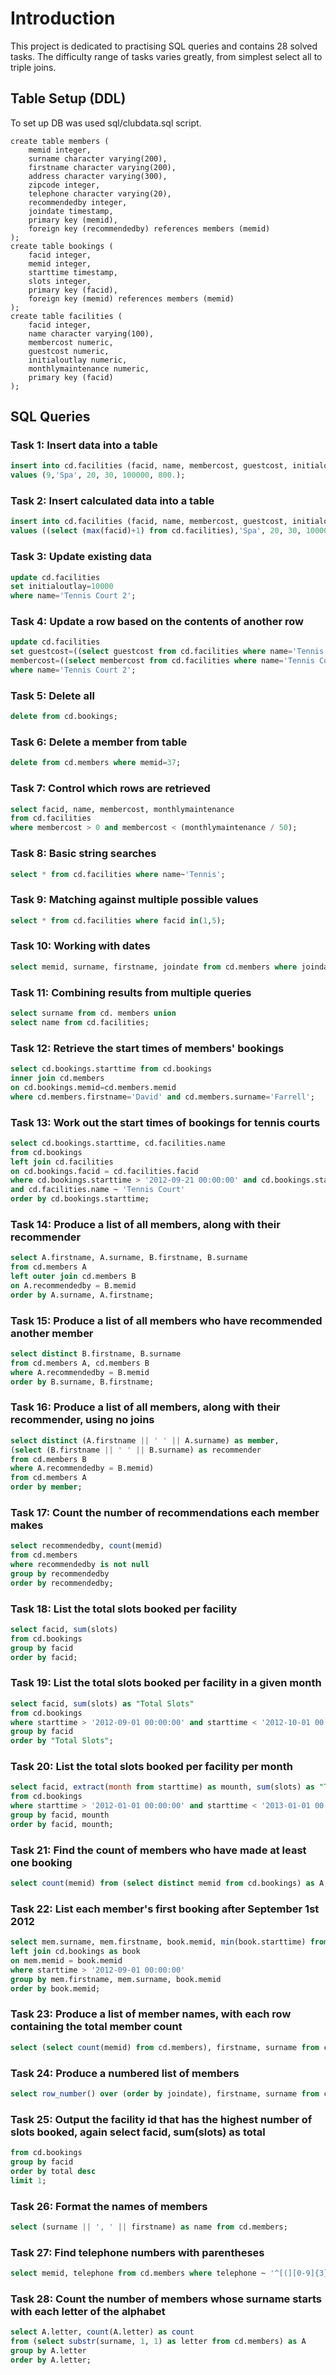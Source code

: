 # Introduction
This project is dedicated to practising SQL queries and contains 28 solved tasks. The difficulty range of tasks varies greatly, from simplest select all to triple joins.

## Table Setup (DDL)
To set up DB was used sql/clubdata.sql script.
```
create table members (
    memid integer,
    surname character varying(200),
    firstname character varying(200),
    address character varying(300),
    zipcode integer,
    telephone character varying(20),
    recommendedby integer,
    joindate timestamp,
    primary key (memid),
    foreign key (recommendedby) references members (memid)
);
create table bookings (
    facid integer,
    memid integer,
    starttime timestamp,
    slots integer,
    primary key (facid),
    foreign key (memid) references members (memid)
);
create table facilities (
    facid integer,
    name character varying(100),
    membercost numeric,
    guestcost numeric,
    initialoutlay numeric,
    monthlymaintenance numeric,
    primary key (facid)
);
```

## SQL Queries

### Task 1: Insert data into a table
```sql
insert into cd.facilities (facid, name, membercost, guestcost, initialoutlay, monthlymaintenance)
values (9,'Spa', 20, 30, 100000, 800.);
```

### Task 2: Insert calculated data into a table

```sql
insert into cd.facilities (facid, name, membercost, guestcost, initialoutlay, monthlymaintenance)
values ((select (max(facid)+1) from cd.facilities),'Spa', 20, 30, 100000, 800.);
```

### Task 3: Update existing data

```sql
update cd.facilities
set initialoutlay=10000
where name='Tennis Court 2';
```

### Task 4: Update a row based on the contents of another row

```sql
update cd.facilities
set guestcost=((select guestcost from cd.facilities where name='Tennis Court 1')* 1.1),
membercost=((select membercost from cd.facilities where name='Tennis Court 1')* 1.1)
where name='Tennis Court 2';
```

### Task 5: Delete all

```sql
delete from cd.bookings;
```

### Task 6: Delete a member from table

```sql
delete from cd.members where memid=37;
```

### Task 7: Control which rows are retrieved

```sql
select facid, name, membercost, monthlymaintenance
from cd.facilities
where membercost > 0 and membercost < (monthlymaintenance / 50);
```

### Task 8: Basic string searches

```sql
select * from cd.facilities where name~'Tennis';
```

### Task 9: Matching against multiple possible values

```sql
select * from cd.facilities where facid in(1,5);
```

### Task 10: Working with dates

```sql
select memid, surname, firstname, joindate from cd.members where joindate > '2012-08-31';
```

### Task 11: Combining results from multiple queries

```sql
select surname from cd. members union
select name from cd.facilities;
```

### Task 12: Retrieve the start times of members' bookings

```sql
select cd.bookings.starttime from cd.bookings
inner join cd.members
on cd.bookings.memid=cd.members.memid
where cd.members.firstname='David' and cd.members.surname='Farrell';
```

### Task 13: Work out the start times of bookings for tennis courts

```sql
select cd.bookings.starttime, cd.facilities.name
from cd.bookings
left join cd.facilities
on cd.bookings.facid = cd.facilities.facid
where cd.bookings.starttime > '2012-09-21 00:00:00' and cd.bookings.starttime < '2012-09-22 00:00:00'
and cd.facilities.name ~ 'Tennis Court'
order by cd.bookings.starttime;
```

### Task 14: Produce a list of all members, along with their recommender

```sql
select A.firstname, A.surname, B.firstname, B.surname
from cd.members A
left outer join cd.members B
on A.recommendedby = B.memid
order by A.surname, A.firstname;
```

### Task 15: Produce a list of all members who have recommended another member

```sql
select distinct B.firstname, B.surname
from cd.members A, cd.members B
where A.recommendedby = B.memid
order by B.surname, B.firstname;
```

### Task 16: Produce a list of all members, along with their recommender, using no joins

```sql
select distinct (A.firstname || ' ' || A.surname) as member,
(select (B.firstname || ' ' || B.surname) as recommender
from cd.members B
where A.recommendedby = B.memid)
from cd.members A
order by member;
```

### Task 17: Count the number of recommendations each member makes

```sql
select recommendedby, count(memid)
from cd.members
where recommendedby is not null
group by recommendedby
order by recommendedby;
```

### Task 18: List the total slots booked per facility

```sql
select facid, sum(slots)
from cd.bookings
group by facid
order by facid;
```

### Task 19: List the total slots booked per facility in a given month

```sql
select facid, sum(slots) as "Total Slots"
from cd.bookings
where starttime > '2012-09-01 00:00:00' and starttime < '2012-10-01 00:00:00'
group by facid
order by "Total Slots";
```

### Task 20: List the total slots booked per facility per month

```sql
select facid, extract(month from starttime) as mounth, sum(slots) as "Total Slots"
from cd.bookings
where starttime > '2012-01-01 00:00:00' and starttime < '2013-01-01 00:00:00'
group by facid, mounth
order by facid, mounth;
```

### Task 21: Find the count of members who have made at least one booking

```sql
select count(memid) from (select distinct memid from cd.bookings) as A;
```

### Task 22: List each member's first booking after September 1st 2012

```sql
select mem.surname, mem.firstname, book.memid, min(book.starttime) from cd.members as mem
left join cd.bookings as book
on mem.memid = book.memid
where starttime > '2012-09-01 00:00:00'
group by mem.firstname, mem.surname, book.memid
order by book.memid;
```

### Task 23: Produce a list of member names, with each row containing the total member count

```sql
select (select count(memid) from cd.members), firstname, surname from cd.members;
```

### Task 24: Produce a numbered list of members

```sql
select row_number() over (order by joindate), firstname, surname from cd.members;
```

### Task 25: Output the facility id that has the highest number of slots booked, again select facid, sum(slots) as total

```sql
from cd.bookings
group by facid
order by total desc
limit 1;
```

### Task 26: Format the names of members

```sql
select (surname || ', ' || firstname) as name from cd.members;
```

### Task 27: Find telephone numbers with parentheses

```sql
select memid, telephone from cd.members where telephone ~ '^[(][0-9]{3}[)]';
```

### Task 28: Count the number of members whose surname starts with each letter of the alphabet

```sql
select A.letter, count(A.letter) as count
from (select substr(surname, 1, 1) as letter from cd.members) as A
group by A.letter
order by A.letter;
```